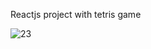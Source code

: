 Reactjs project with tetris game









![23](https://user-images.githubusercontent.com/47356515/64253230-809ca580-cf25-11e9-82df-bfb78d7bd3f3.png)
